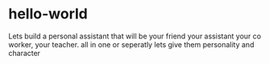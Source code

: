 # hello-world
Lets build a personal assistant that will be your friend your assistant your co worker, your teacher. all in one or seperatly lets give them personality and character
